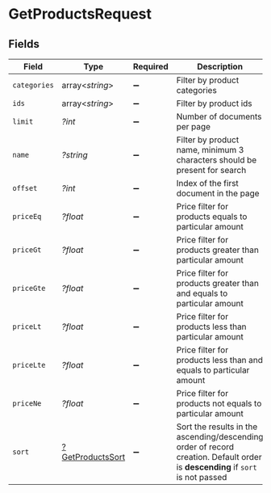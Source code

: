 # GetProductsRequest


## Fields

| Field                                                                                                                          | Type                                                                                                                           | Required                                                                                                                       | Description                                                                                                                    |
| ------------------------------------------------------------------------------------------------------------------------------ | ------------------------------------------------------------------------------------------------------------------------------ | ------------------------------------------------------------------------------------------------------------------------------ | ------------------------------------------------------------------------------------------------------------------------------ |
| `categories`                                                                                                                   | array<*string*>                                                                                                                | :heavy_minus_sign:                                                                                                             | Filter by product categories                                                                                                   |
| `ids`                                                                                                                          | array<*string*>                                                                                                                | :heavy_minus_sign:                                                                                                             | Filter by product ids                                                                                                          |
| `limit`                                                                                                                        | *?int*                                                                                                                         | :heavy_minus_sign:                                                                                                             | Number of documents per page                                                                                                   |
| `name`                                                                                                                         | *?string*                                                                                                                      | :heavy_minus_sign:                                                                                                             | Filter by product name, minimum 3 characters should be present for search                                                      |
| `offset`                                                                                                                       | *?int*                                                                                                                         | :heavy_minus_sign:                                                                                                             | Index of the first document in the page                                                                                        |
| `priceEq`                                                                                                                      | *?float*                                                                                                                       | :heavy_minus_sign:                                                                                                             | Price filter for products equals to particular amount                                                                          |
| `priceGt`                                                                                                                      | *?float*                                                                                                                       | :heavy_minus_sign:                                                                                                             | Price filter for products greater than particular amount                                                                       |
| `priceGte`                                                                                                                     | *?float*                                                                                                                       | :heavy_minus_sign:                                                                                                             | Price filter for products greater than and equals to particular amount                                                         |
| `priceLt`                                                                                                                      | *?float*                                                                                                                       | :heavy_minus_sign:                                                                                                             | Price filter for products less than particular amount                                                                          |
| `priceLte`                                                                                                                     | *?float*                                                                                                                       | :heavy_minus_sign:                                                                                                             | Price filter for products less than and equals to particular amount                                                            |
| `priceNe`                                                                                                                      | *?float*                                                                                                                       | :heavy_minus_sign:                                                                                                             | Price filter for products not equals to particular amount                                                                      |
| `sort`                                                                                                                         | [?GetProductsSort](../../models/operations/GetProductsSort.md)                                                                 | :heavy_minus_sign:                                                                                                             | Sort the results in the ascending/descending order of record creation. Default order is **descending** if `sort` is not passed |